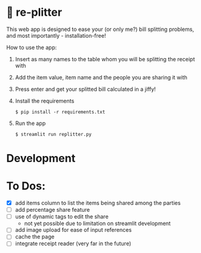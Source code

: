 # 🎈 re-plitter

This web app is designed to ease your (or only me?) bill splitting problems, and most importantly - installation-free! 

How to use the app:

1. Insert as many names to the table whom you will be splitting the receipt with
2. Add the item value, item name and the people you are sharing it with
3. Press enter and get your splitted bill calculated in a jiffy! 

1. Install the requirements

   ```
   $ pip install -r requirements.txt
   ```

2. Run the app

   ```
   $ streamlit run replitter.py
   ```

# Development
# To Dos:
- [x] add items column to list the items being shared among the parties
- [ ] add percentage share feature 
- [ ] use of dynamic tags to edit the share 
   - not yet possible due to limitation on streamlit development
- [ ] add image upload for ease of input references
- [ ] cache the page 
- [ ] integrate receipt reader (very far in the future)